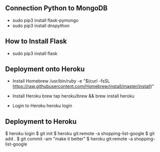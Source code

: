 ## Connection Python to MongoDB
- sudo pip3 install flask-pymongo
- sudo pip3 install dnspython

## How to Install Flask
- sudo pip3 install flask

## Deployment onto Heroku
- Install Homebrew
/usr/bin/ruby -e "$(curl -fsSL https://raw.githubusercontent.com/Homebrew/install/master/install)"

- Install Heroku
brew tap heroku/brew && brew install heroku

- Login to Heroku 
heroku login

## Deployment to Heroku
$ heroku login
$ git init
$ heroku git:remote -a shopping-list-google
$ git add .
$ git commit -am "make it better"
$ heroku git:remote -a shopping-list-google

